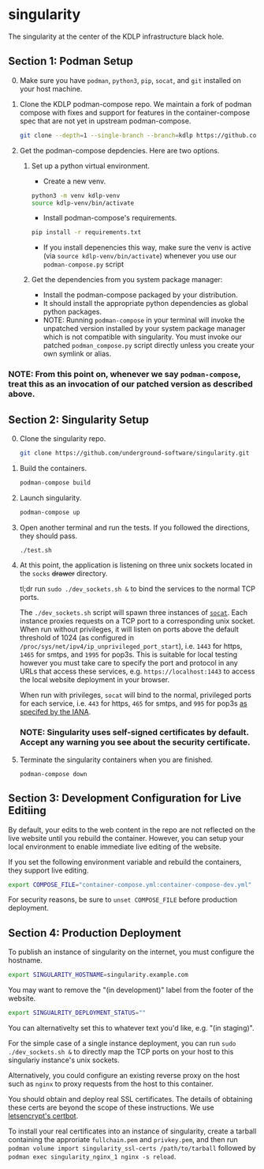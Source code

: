 # singularity

The singularity at the center of the KDLP infrastructure black hole.

Section 1: Podman Setup 
--

0. Make sure you have `podman`, `python3`, `pip`, `socat`, and `git` installed on your host machine.

0. Clone the KDLP podman-compose repo.
We maintain a fork of podman compose with fixes and support for features
in the container-compose spec that are not yet in upstream podman-compose.

    ```sh
    git clone --depth=1 --single-branch --branch=kdlp https://github.com/underground-software/podman-compose.git
    ```

0. Get the podman-compose depdencies. Here are two options.

    1. Set up a python virtual environment.

        - Create a new venv.

        ```sh
        python3 -m venv kdlp-venv
        source kdlp-venv/bin/activate
        ```

        - Install podman-compose's requirements.

        ```sh
        pip install -r requirements.txt
        ```

        - If you install depenencies this way, make sure the venv is active (via `source kdlp-venv/bin/activate`) whenever you use our `podman-compose.py` script

    1. Get the dependencies from you system package manager:
        - Install the podman-compose packaged by your distribution.
        - It should install the appropriate python dependencies as global python packages.
        - NOTE: Running `podman-compose` in your terminal will invoke
        the unpatched version installed by your system package manager
        which is not compatible with singularity.
        You must invoke our patched `podman_compose.py` script directly
        unless you create your own symlink or alias.

### NOTE: From this point on, whenever we say `podman-compose`, treat this as an invocation of our patched version as described above.

Section 2: Singularity Setup
--

0. Clone the singularity repo.

    ```sh
    git clone https://github.com/underground-software/singularity.git
    ```

0. Build the containers.

    ```sh
    podman-compose build
    ```

0. Launch singularity.

    ```sh
    podman-compose up
    ```

0. Open another terminal and run the tests. If you followed the directions, they should pass.

    ```sh
    ./test.sh
    ```

0. At this point, the application is listening on three unix sockets located in the `socks` ~~drawer~~ directory.

    tl;dr run `sudo ./dev_sockets.sh &` to bind the services to the normal TCP ports.

    The `./dev_sockets.sh` script will spawn three instances of [`socat`](https://linux.die.net/man/1/socat).
    Each instance proxies requests on a TCP port to a corresponding unix socket.
    When run without privileges, it will listen on ports above the default threshold of 1024
    (as configured in `/proc/sys/net/ipv4/ip_unprivileged_port_start`),
    i.e. `1443` for https, `1465` for smtps, and `1995` for pop3s.
    This is suitable for local testing however you must take care
    to specify the port and protocol in any URLs that access these services,
    e.g. `https://localhost:1443` to access the local website deployment in your browser.

    When run with privileges, `socat` will bind to the normal, privileged ports for each service,
    i.e. `443` for https, `465` for smtps, and `995` for pop3s
    [as specifed by the IANA](https://www.iana.org/assignments/service-names-port-numbers/service-names-port-numbers.txt).
            
    ### NOTE: Singularity uses self-signed certificates by default. Accept any warning you see about the security certificate.

0. Terminate the singularity containers when you are finished.

    ```
    podman-compose down
    ```

Section 3: Development Configuration for Live Editiing
--

By default, your edits to the web content in the repo are not reflected on the live website until you rebuild the container.
However, you can setup your local environment to enable immediate live editing of the website.

If you set the following environment variable and rebuild the containers, they support live editing.

```sh
export COMPOSE_FILE="container-compose.yml:container-compose-dev.yml"
```

For security reasons, be sure to `unset COMPOSE_FILE` before production deployment.

Section 4: Production Deployment
--

To publish an instance of singularity on the internet, you must configure the hostname.

```sh
export SINGULARITY_HOSTNAME=singularity.example.com
```

You may want to remove the "(in development)" label from the footer of the website.

```sh
export SINGUALRITY_DEPLOYMENT_STATUS=""
```
You can alternativelty set this to whatever text you'd like, e.g. "(in staging)".

For the simple case of a single instance deployment,
you can run `sudo ./dev_sockets.sh &` to directly map
the TCP ports on your host to this singulariy instance's unix sockets.

Alternatively, you could configure an existing reverse proxy on the host such as `nginx` to proxy requests from the host to this container.

You should obtain and deploy real SSL certificates.
The details of obtaining these certs are beyond the scope of these instructions.
We use
[letsencrypt's certbot](https://certbot.eff.org/).

To install your real certificates into an instance of singularity,
create a tarball containing the approriate `fullchain.pem` and `privkey.pem`,
and then run `podman volume import singularity_ssl-certs /path/to/tarball`
followed by `podman exec singularity_nginx_1 nginx -s reload`.
